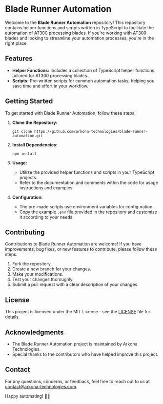 # Blade Runner Automation

Welcome to the **Blade Runner Automation** repository! This repository contains helper functions and scripts written in TypeScript to facilitate the automation of AT300 processing blades. If you're working with AT300 blades and looking to streamline your automation processes, you're in the right place.

## Features

- **Helper Functions:** Includes a collection of TypeScript helper functions tailored for AT300 processing blades.
- **Scripts:** Pre-written scripts for common automation tasks, helping you save time and effort in your workflow.

## Getting Started

To get started with Blade Runner Automation, follow these steps:

1. **Clone the Repository:**
   ```
   git clone https://github.com/arkona-technologies/blade-runner-automation.git
   ```

2. **Install Dependencies:**
   ```
   npm install
   ```

3. **Usage:**
   - Utilize the provided helper functions and scripts in your TypeScript projects.
   - Refer to the documentation and comments within the code for usage instructions and examples.

4. **Configuration:**
   - The pre-made scripts use environment variables for configuration.
   - Copy the example `.env` file provided in the repository and customize it according to your needs.

## Contributing

Contributions to Blade Runner Automation are welcome! If you have improvements, bug fixes, or new features to contribute, please follow these steps:

1. Fork the repository.
2. Create a new branch for your changes.
3. Make your modifications.
4. Test your changes thoroughly.
5. Submit a pull request with a clear description of your changes.

## License

This project is licensed under the MIT License - see the [LICENSE](LICENSE) file for details.

## Acknowledgments

- The Blade Runner Automation project is maintained by Arkona Technologies.
- Special thanks to the contributors who have helped improve this project.

## Contact

For any questions, concerns, or feedback, feel free to reach out to us at [contact@arkona-technologies.com](mailto:contact@arkona-technologies.com).

Happy automating! 🤖🚀
